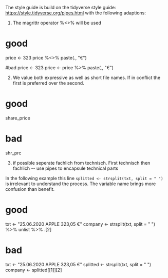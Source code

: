 The style guide is build on the tidyverse style guide: https://style.tidyverse.org/pipes.html with the following adaptions:

1) The magrittr operator %<>% will be used

# good
price <- 323
price %<>% paste(., "€")

#bad
price <- 323
price <- price %>% paste(., "€")


2) We value both expressive as well as short file names. If in conflict the first is preferred over the second.

# good 
share_price

# bad
shr_prc

3) if possible seperate fachlich from technisch. First technisch then fachlich
  -- use pipes to encapsule technical parts 

In the following example this line `splitted <- strsplit(txt, split = " ")` is irrelevant to understand the process. The variable name brings
more confusion than benefit.

# good
txt <- "25.06.2020 APPLE 323,05 €"
company <- strsplit(txt, split = " ") %>% 
  unlist %>% 
  .[2]

# bad
txt <- "25.06.2020 APPLE 323,05 €"
splitted <- strsplit(txt, split = " ")
company <- splitted[[1]][2]

